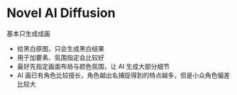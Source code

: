 # Novel AI Diffusion

基本只生成成画

- 给黑白原图，只会生成黑白结果
- 用于加要素、氛围指定会比较好
- 最好先指定画面布局与颜色氛围，让 AI 生成大部分细节
- AI 画已有角色比较擅长，角色越出名捕捉得到的特点越多，但是小众角色偏差比较大